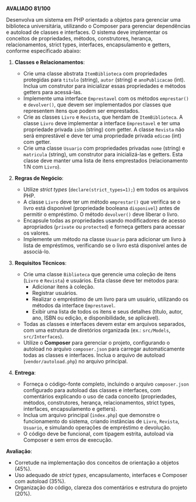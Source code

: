 **AVALIADO 81/100**

Desenvolva um sistema em PHP orientado a objetos para gerenciar uma biblioteca universitária, utilizando o Composer para gerenciar dependências e autoload de classes e interfaces. O sistema deve implementar os conceitos de propriedades, métodos, construtores, herança, relacionamentos, strict types, interfaces, encapsulamento e getters, conforme especificado abaixo:

1. **Classes e Relacionamentos**:
   - Crie uma classe abstrata `ItemBiblioteca` com propriedades protegidas para `titulo` (string), `autor` (string) e `anoPublicacao` (int). Inclua um construtor para inicializar essas propriedades e métodos getters para acessá-las.
   - Implemente uma interface `Emprestavel` com os métodos `emprestar()` e `devolver()`, que devem ser implementados por classes que representem itens que podem ser emprestados.
   - Crie as classes `Livro` e `Revista`, que herdam de `ItemBiblioteca`. A classe `Livro` deve implementar a interface `Emprestavel` e ter uma propriedade privada `isbn` (string) com getter. A classe `Revista` não será emprestável e deve ter uma propriedade privada `edicao` (int) com getter.
   - Crie uma classe `Usuario` com propriedades privadas `nome` (string) e `matricula` (string), um construtor para inicializá-las e getters. Esta classe deve manter uma lista de itens emprestados (relacionamento 1:N com `Livro`).

2. **Regras de Negócio**:
   - Utilize *strict types* (`declare(strict_types=1);`) em todos os arquivos PHP.
   - A classe `Livro` deve ter um método `emprestar()` que verifica se o livro está disponível (propriedade booleana `disponivel`) antes de permitir o empréstimo. O método `devolver()` deve liberar o livro.
   - Encapsule todas as propriedades usando modificadores de acesso apropriados (`private` ou `protected`) e forneça getters para acessar os valores.
   - Implemente um método na classe `Usuario` para adicionar um livro à lista de empréstimos, verificando se o livro está disponível antes de associá-lo.

3. **Requisitos Técnicos**:
   - Crie uma classe `Biblioteca` que gerencie uma coleção de itens (`Livro` e `Revista`) e usuários. Esta classe deve ter métodos para:
     - Adicionar itens à coleção.
     - Registrar usuários.
     - Realizar o empréstimo de um livro para um usuário, utilizando os métodos da interface `Emprestavel`.
     - Exibir uma lista de todos os itens e seus detalhes (título, autor, ano, ISBN ou edição, e disponibilidade, se aplicável).
   - Todas as classes e interfaces devem estar em arquivos separados, com uma estrutura de diretórios organizada (ex.: `src/Models`, `src/Interfaces`).
   - Utilize o **Composer** para gerenciar o projeto, configurando o autoload no arquivo `composer.json` para carregar automaticamente todas as classes e interfaces. Inclua o arquivo de autoload (`vendor/autoload.php`) no arquivo principal.

4. **Entrega**:
   - Forneça o código-fonte completo, incluindo o arquivo `composer.json` configurado para autoload das classes e interfaces, com comentários explicando o uso de cada conceito (propriedades, métodos, construtores, herança, relacionamentos, strict types, interfaces, encapsulamento e getters).
   - Inclua um arquivo principal (`index.php`) que demonstre o funcionamento do sistema, criando instâncias de `Livro`, `Revista`, `Usuario`, e simulando operações de empréstimo e devolução.
   - O código deve be funcional, com tipagem estrita, autoload via Composer e sem erros de execução.

**Avaliação**:
- Corretude na implementação dos conceitos de orientação a objetos (45%).
- Uso adequado de *strict types*, encapsulamento, interfaces e Composer com autoload (35%).
- Organização do código, clareza dos comentários e estrutura do projeto (20%).
